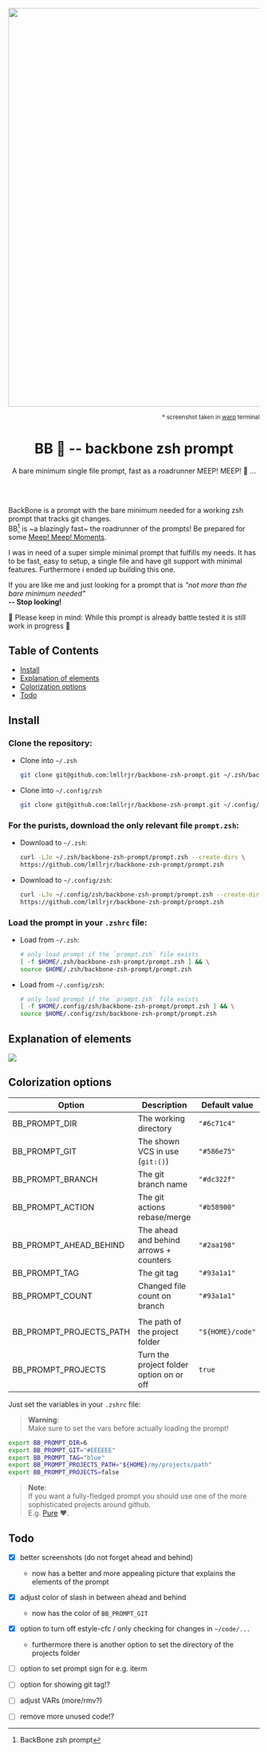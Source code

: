 <p align="center"><img src="https://i.imgur.com/2faISPH.png" width="800"></p>
<p align="right"><sub>* screenshot taken in <a href="https://github.com/warpdotdev/Warp">warp</a> terminal</sub></p> 
<h1 align="center">BB 🦴 -- backbone zsh prompt</h1>
<p align="center">A bare minimum single file prompt, fast as a roadrunner MEEP! MEEP! 💨 ...</p>

<br><br>

BackBone is a prompt with the bare minimum needed for a working zsh prompt that tracks git changes.  
BB[^1] is ~a blazingly fast~ the roadrunner of the prompts! Be prepared for some [Meep! Meep! Moments](https://youtu.be/Hd2JgADY9d8).

I was in need of a super simple minimal prompt that fulfills my needs. It has to be fast, easy to setup, a single file and have git support with minimal features. Furthermore i ended up building this one.

If you are like me and just looking for a prompt that is _"not more than the bare minimum needed"_  
**-- Stop looking!**

🚧 Please keep in mind: While this prompt is already battle tested it is still work in progress 🚧

## Table of Contents
* [Install](#install)
* [Explanation of elements](#explanation-of-elements)
* [Colorization options](#colorization-options)
* [Todo](#todo)

## Install
### Clone the repository:
* Clone into `~/.zsh`
  ```zsh
  git clone git@github.com:lmllrjr/backbone-zsh-prompt.git ~/.zsh/backbone-zsh-prompt
  ```
* Clone into `~/.config/zsh`
  ```zsh
  git clone git@github.com:lmllrjr/backbone-zsh-prompt.git ~/.config/zsh/backbone-zsh-prompt
  ```

### For the purists, download the only relevant file `prompt.zsh`:
* Download to `~/.zsh`:
  ```zsh
  curl -LJo ~/.zsh/backbone-zsh-prompt/prompt.zsh --create-dirs \
  https://github.com/lmllrjr/backbone-zsh-prompt/prompt.zsh
  ```
* Download to `~/.config/zsh`:
  ```zsh
  curl -LJo ~/.config/zsh/backbone-zsh-prompt/prompt.zsh --create-dirs \
  https://github.com/lmllrjr/backbone-zsh-prompt/prompt.zsh
  ```

### Load the prompt in your `.zshrc` file:
* Load from `~/.zsh`:
  ```zsh
  # only load prompt if the `prompt.zsh` file exists
  [ -f $HOME/.zsh/backbone-zsh-prompt/prompt.zsh ] && \
  source $HOME/.zsh/backbone-zsh-prompt/prompt.zsh
  ```
* Load from `~/.config/zsh`:
  ```zsh
  # only load prompt if the `prompt.zsh` file exists
  [ -f $HOME/.config/zsh/backbone-zsh-prompt/prompt.zsh ] && \
  source $HOME/.config/zsh/backbone-zsh-prompt/prompt.zsh
  ```

## Explanation of elements
![](https://i.imgur.com/rR2qmX3.png)

## Colorization options
| Option                  | Description                              | Default value    |
|-------------------------|------------------------------------------|------------------|
| BB_PROMPT_DIR           | The working directory                    | `"#6c71c4"`      |
| BB_PROMPT_GIT           | The shown VCS in use (`git:()`)          | `"#586e75"`      |
| BB_PROMPT_BRANCH        | The git branch name                      | `"#dc322f"`      |
| BB_PROMPT_ACTION        | The git actions rebase/merge             | `"#b58900"`      |
| BB_PROMPT_AHEAD_BEHIND  | The ahead and behind arrows + counters   | `"#2aa198"`      |
| BB_PROMPT_TAG           | The git tag                              | `"#93a1a1"`      |
| BB_PROMPT_COUNT         | Changed file count on branch             | `"#93a1a1"`      |
|                         |                                          |                  |
| BB_PROMPT_PROJECTS_PATH | The path of the project folder           | `"${HOME}/code"` |
| BB_PROMPT_PROJECTS      | Turn the project folder option on or off | `true`           |

Just set the variables in your `.zshrc` file:
>**Warning**:  
>Make sure to set the vars before actually loading the prompt!

```zsh
export BB_PROMPT_DIR=6
export BB_PROMPT_GIT="#EEEEEE"
export BB_PROMPT_TAG="blue"
export BB_PROMPT_PROJECTS_PATH="${HOME}/my/projects/path"
export BB_PROMPT_PROJECTS=false
```

>**Note**:  
>If you want a fully-fledged prompt you should use one of the more sophisticated projects around github.  
>E.g. [Pure](https://github.com/sindresorhus/pure) ❤️.

## Todo
- [x] better screenshots (do not forget ahead and behind)
  - now has a better and more appealing picture that explains the elements of the prompt
- [x] adjust color of slash in between ahead and behind
  - now has the color of `BB_PROMPT_GIT`
- [x] option to turn off estyle-cfc / only checking for changes in `~/code/...`
  - furthermore there is another option to set the directory of the projects folder
- [ ] option to set prompt sign for e.g. iterm
- [ ] option for showing git tag!?
- [ ] adjust VARs (more/rmv?)
- [ ] remove more unused code!?


[^1]: BackBone zsh prompt

